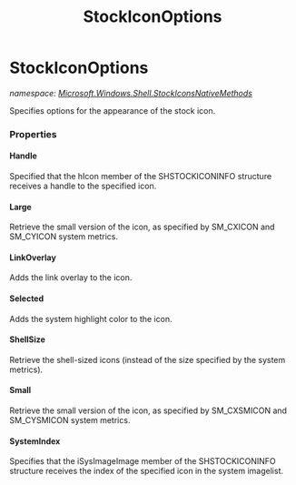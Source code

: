 ﻿---
title: StockIconOptions
---

# StockIconOptions
_namespace: [Microsoft.Windows.Shell.StockIconsNativeMethods](N-Microsoft.Windows.Shell.StockIconsNativeMethods.html)_

Specifies options for the appearance of the 
 stock icon.



### Properties

#### Handle
Specified that the hIcon member of the SHSTOCKICONINFO 
 structure receives a handle to the specified icon.
#### Large
Retrieve the small version of the icon, as specified by 
 SM_CXICON and SM_CYICON system metrics.
#### LinkOverlay
Adds the link overlay to the icon.
#### Selected
Adds the system highlight color to the icon.
#### ShellSize
Retrieve the shell-sized icons (instead of the 
 size specified by the system metrics).
#### Small
Retrieve the small version of the icon, as specified by 
 SM_CXSMICON and SM_CYSMICON system metrics.
#### SystemIndex
Specifies that the iSysImageImage member of the SHSTOCKICONINFO 
 structure receives the index of the specified 
 icon in the system imagelist.

